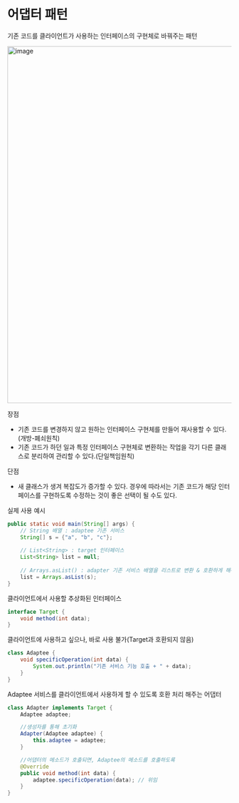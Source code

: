 # 어댑터 패턴
기존 코드를 클라이언트가 사용하는 인터페이스의 구현체로 바꿔주는 패턴

<img width="800" alt="image" src="https://github.com/hanuk96/TIL/assets/12428689/3fabe65b-651e-482d-bf98-e1e487df2945">

장점
- 기존 코드를 변경하지 않고 원하는 인터페이스 구현체를 만들어 재사용할 수 있다.(개방-폐쇠원칙)
- 기존 코드가 하던 일과 특정 인터페이스 구현체로 변환하는 작업을 각기 다른 클래스로 분리하여 관리할 수 있다.(단일책임원칙)

 단점
- 새 클래스가 생겨 복잡도가 증가할 수 있다. 경우에 따라서는 기존 코드가 해당 인터페이스를 구현하도록 수정하는 것이 좋은 선택이 될 수도 있다.

실제 사용 예시
```java
public static void main(String[] args) {
    // String 배열 : adaptee 기존 서비스
    String[] s = {"a", "b", "c"};
    
    // List<String> : target 인터페이스
    List<String> list = null;
    
    // Arrays.asList() : adapter 기존 서비스 배열을 리스트로 변환 & 호환하게 해주는 역할
    list = Arrays.asList(s);
}
```

클라이언트에서 사용할 추상화된 인터페이스

```java
interface Target {
    void method(int data);
}
```

클라이언트에 사용하고 싶으나, 바로 사용 불가(Target과 호환되지 않음)

```java
class Adaptee {
    void specificOperation(int data) {
        System.out.println("기존 서비스 기능 호출 + " + data);
    }
}
```

Adaptee 서비스를 클라이언트에서 사용하게 할 수 있도록 호환 처리 해주는 어댑터

```java
class Adapter implements Target {
    Adaptee adaptee;

    //생성자를 통해 초기화
    Adapter(Adaptee adaptee) {
        this.adaptee = adaptee;
    }

    //어댑터의 메소드가 호출되면, Adaptee의 메소드를 호출하도록
    @Override
    public void method(int data) {
        adaptee.specificOperation(data); // 위임
    }
}
```
